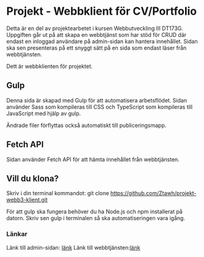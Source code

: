 # Projekt - Webbklient för CV/Portfolio
Detta är en del av projektearbetet i kursen Webbutveckling III DT173G.
Uppgiften går ut på att skapa en webbtjänst som har stöd för CRUD där endast en inloggad användare på admin-sidan kan hantera innehållet. Sidan ska sen presenteras på ett snyggt sätt på en sida som endast läser från webbtjänsten.

Dett är webbklienten för projektet. 

## Gulp
Denna sida är skapad med Gulp för att automatisera arbetsflödet. Sidan använder Sass som kompileras till CSS och TypeScript som kompileras till JavaScript med hjälp av gulp.

Ändrade filer förflyttas också automatiskt till publiceringsmapp. 

## Fetch API
Sidan använder Fetch API för att hämta innehållet från webbtjänsten.

## Vill du klona?
Skriv i din terminal kommandot:
git clone https://github.com/Ztawh/projekt-webb3-klient.git

För att gulp ska fungera behöver du ha Node.js och npm installerat på datorn.
Skriv sen gulp i terminalen så ska automatiseringen vara igång.

### Länkar
Länk till admin-sidan: [länk](https://studenter.miun.se/~amhv2000/writeable/projekt-admin/index.php)
Länk till webbtjänsten:[länk](https://studenter.miun.se/~amhv2000/writeable/pub-webbklient-projekt/)